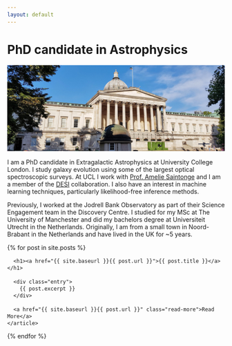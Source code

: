 ```yaml
---
layout: default
---
```


# PhD candidate in Astrophysics

![alt text](./images/UCL_portico.jpg)

I am a PhD candidate in Extragalactic Astrophysics at University College London. I study galaxy evolution using some of the largest optical spectroscopic surveys. At UCL I work with [Prof. Amelie Saintonge](http://www.star.ucl.ac.uk/~amelie/) and I am a member of the [DESI](https://www.desi.lbl.gov/) collaboration. I also have an interest in machine learning techniques, particularly likelihood-free inference methods.

Previously, I worked at the Jodrell Bank Observatory as part of their Science Engagement team in the Discovery Centre. I studied for my MSc at The University of Manchester and did my bachelors degree at Universiteit Utrecht in the Netherlands. Originally, I am from a small town in Noord-Brabant in the Netherlands and have lived in the UK for ~5 years.

<div class="posts">
  {% for post in site.posts %}
    <article class="post">

      <h1><a href="{{ site.baseurl }}{{ post.url }}">{{ post.title }}</a></h1>

      <div class="entry">
        {{ post.excerpt }}
      </div>

      <a href="{{ site.baseurl }}{{ post.url }}" class="read-more">Read More</a>
    </article>
  {% endfor %}
</div>
